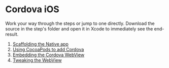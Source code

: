 Cordova iOS
===========

Work your way through the steps or jump to one directly. Download the source in the step's folder and open it in Xcode to immediately see the end-result.

1. [Scaffolding the Native app](step1-scaffolding-the-native-app)
2. [Using CocoaPods to add Cordova](step2-using-cocoapods-to-add-cordova)
3. [Embedding the Cordova WebView](step3-embedding-the-cordova-webview)
4. [Tweaking the WebView](step4-tweaking-the-webview)
